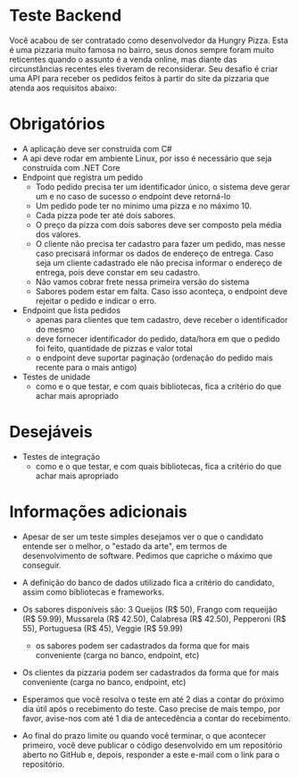 # Teste Backend

Você acabou de ser contratado como desenvolvedor da Hungry Pizza. Esta é uma pizzaria muito famosa no bairro, seus donos sempre foram muito reticentes quando o assunto é a venda online, mas diante das circunstâncias recentes eles tiveram de reconsiderar. Seu desafio é criar uma API para receber os pedidos feitos à partir do site da pizzaria que atenda aos requisitos abaixo:

# Obrigatórios

- A aplicação deve ser construida com C#
- A api deve rodar em ambiente Linux, por isso é necessário que seja construída com .NET Core
- Endpoint que registra um pedido
    - Todo pedido precisa ter um identificador único, o sistema deve gerar um e no caso de sucesso o endpoint deve retorná-lo
    - Um pedido pode ter no mínimo uma pizza e no máximo 10.
    - Cada pizza pode ter até dois sabores.
    - O preço da pizza com dois sabores deve ser composto pela média dos valores.
    - O cliente não precisa ter cadastro para fazer um pedido, mas nesse caso precisará informar os dados de endereço de entrega. Caso seja um cliente cadastrado ele não precisa informar o endereço de entrega, pois deve constar em seu cadastro.
    - Não vamos cobrar frete nessa primeira versão do sistema
    - Sabores podem estar em falta. Caso isso aconteça, o endpoint deve rejeitar o pedido e indicar o erro.
- Endpoint que lista pedidos
    - apenas para clientes que tem cadastro, deve receber o identificador do mesmo
    - deve fornecer identificador do pedido, data/hora em que o pedido foi feito, quantidade de pizzas e valor total
    - o endpoint deve suportar paginação (ordenação do pedido mais recente para o mais antigo)
- Testes de unidade
    - como e o que testar, e com quais bibliotecas, fica a critério do que achar mais apropriado

# Desejáveis

- Testes de integração
    - como e o que testar, e com quais bibliotecas, fica a critério do que achar mais apropriado

# Informações adicionais

- Apesar de ser um teste simples desejamos ver o que o candidato entende ser o melhor, o "estado da arte", em termos de desenvolvimento de software. Pedimos que capriche o máximo que conseguir.
- A definição do banco de dados utilizado fica a critério do candidato, assim como bibliotecas e frameworks.
- Os sabores disponíveis são: 3 Queijos (R$ 50), Frango com requeijão (R$ 59.99), Mussarela (R$ 42.50), Calabresa (R$ 42.50), Pepperoni (R$ 55), Portuguesa (R$ 45), Veggie (R$ 59.99)
    - os sabores podem ser cadastrados da forma que for mais conveniente (carga no banco, endpoint, etc)
- Os clientes da pizzaria podem ser cadastrados da forma que for mais conveniente (carga no banco, endpoint, etc)

- Esperamos que você resolva o teste em até 2 dias a contar do próximo dia útil após o recebimento do teste. Caso precise de mais tempo, por favor, avise-nos com até 1 dia de antecedência a contar do recebimento.
- Ao final do prazo limite ou quando você terminar, o que acontecer primeiro, você deve publicar o código desenvolvido em um repositório aberto no GitHub e, depois, responder a este e-mail com o link para o repositório.
